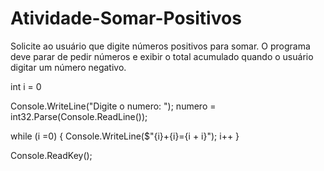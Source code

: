 # Atividade-Somar-Positivos
Solicite ao usuário que digite números positivos para somar. O programa deve parar de pedir números e exibir o total acumulado quando o usuário digitar um número negativo.

int i = 0

Console.WriteLine("Digite o numero: ");
numero = int32.Parse(Console.ReadLine());

while (i =0)
{
Console.WriteLine($"{i}+{i}={i + i}");
i++
}

Console.ReadKey();

